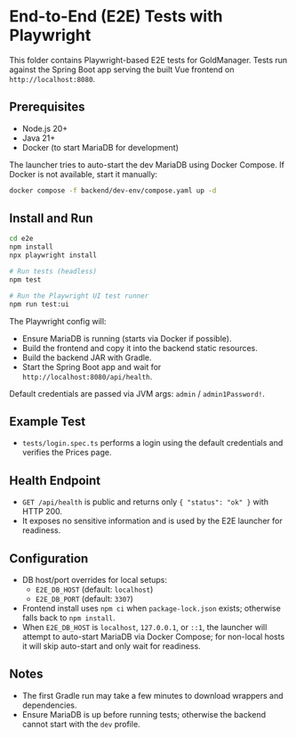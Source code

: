 # End-to-End (E2E) Tests with Playwright

This folder contains Playwright-based E2E tests for GoldManager. Tests run against the Spring Boot app serving the built Vue frontend on `http://localhost:8080`.

## Prerequisites
- Node.js 20+
- Java 21+
- Docker (to start MariaDB for development)

The launcher tries to auto-start the dev MariaDB using Docker Compose. If Docker
is not available, start it manually:

```bash
docker compose -f backend/dev-env/compose.yaml up -d
```

## Install and Run

```bash
cd e2e
npm install
npx playwright install

# Run tests (headless)
npm test

# Run the Playwright UI test runner
npm run test:ui
```

The Playwright config will:
- Ensure MariaDB is running (starts via Docker if possible).
- Build the frontend and copy it into the backend static resources.
- Build the backend JAR with Gradle.
- Start the Spring Boot app and wait for `http://localhost:8080/api/health`.

Default credentials are passed via JVM args: `admin` / `admin1Password!`.

## Example Test
- `tests/login.spec.ts` performs a login using the default credentials and verifies the Prices page.

## Health Endpoint
- `GET /api/health` is public and returns only `{ "status": "ok" }` with HTTP 200.
- It exposes no sensitive information and is used by the E2E launcher for readiness.

## Configuration
- DB host/port overrides for local setups:
  - `E2E_DB_HOST` (default: `localhost`)
  - `E2E_DB_PORT` (default: `3307`)
- Frontend install uses `npm ci` when `package-lock.json` exists; otherwise falls back to `npm install`.
 - When `E2E_DB_HOST` is `localhost`, `127.0.0.1`, or `::1`, the launcher will attempt to auto-start MariaDB via Docker Compose; for non-local hosts it will skip auto-start and only wait for readiness.

## Notes
- The first Gradle run may take a few minutes to download wrappers and dependencies.
- Ensure MariaDB is up before running tests; otherwise the backend cannot start with the `dev` profile.

